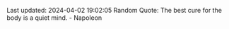 Last updated: 2024-04-02 19:02:05
Random Quote: The best cure for the body is a quiet mind. - Napoleon